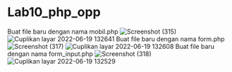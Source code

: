 # Lab10_php_opp
Buat file baru dengan nama mobil.php
![Screenshot (315)](https://user-images.githubusercontent.com/72745059/174468941-e33a4ac9-7169-44a3-ba3e-a9ff26bb8233.png)
![Cuplikan layar 2022-06-19 132641](https://user-images.githubusercontent.com/72745059/174468955-513fd699-1691-457f-b431-7aec05167240.png)
Buat file baru dengan nama form.php
![Screenshot (317)](https://user-images.githubusercontent.com/72745059/174468975-380f2414-fbc4-4352-9b94-7f7d6c61efd1.png)
![Cuplikan layar 2022-06-19 132608](https://user-images.githubusercontent.com/72745059/174468979-481b398a-8b97-4828-bfc5-a8eb79ae330e.png)
Buat file baru dengan nama form_input.php
![Screenshot (318)](https://user-images.githubusercontent.com/72745059/174468986-e055489f-348e-4d1f-a971-c3c4b61e4608.png)
![Cuplikan layar 2022-06-19 132529](https://user-images.githubusercontent.com/72745059/174468989-26fdc304-bccb-48f6-b6cc-f2773b15aa9a.png)
